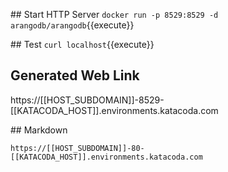 ## Start HTTP Server
`docker run -p 8529:8529 -d arangodb/arangodb`{{execute}}

## Test
`curl localhost`{{execute}}

## Generated Web Link

https://[[HOST_SUBDOMAIN]]-8529-[[KATACODA_HOST]].environments.katacoda.com

## Markdown 
<pre><code>https://[[HOST_SUBDOMAIN]]-80-[[KATACODA_HOST]].environments.katacoda.com</code></pre>

